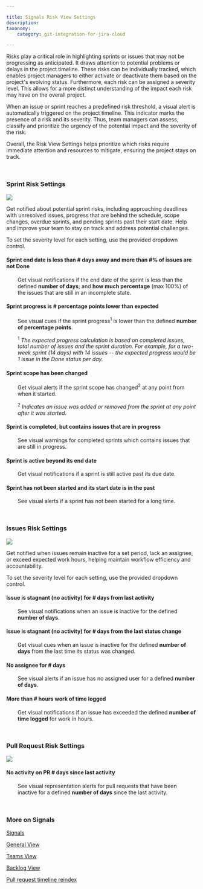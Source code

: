 ```yaml
---

title: Signals Risk View Settings
description:
taxonomy:
    category: git-integration-for-jira-cloud

---
```


Risks play a critical role in highlighting sprints or issues that may not be progressing as anticipated. It draws attention to potential problems or delays in the project timeline. These risks can be individually tracked, which enables project managers to either activate or deactivate them based on the project's evolving status. Furthermore, each risk can be assigned a severity level. This allows for a more distinct understanding of the impact each risk may have on the overall project.

When an issue or sprint reaches a predefined risk threshold, a visual alert is automatically triggered on the project timeline. This indicator marks the presence of a risk and its severity. Thus, team managers can assess, classify and prioritize the urgency of the potential impact and the severity of the risk.

Overall, the Risk View Settings helps prioritize which risks require immediate attention and resources to mitigate, ensuring the project stays on track.

&nbsp;

### Sprint Risk Settings

![](/wp-content/uploads/tij-gitcloud-risk-settings-sprint-cfg.png)

Get notified about potential sprint risks, including approaching deadlines with unresolved issues, progress that are behind the schedule, scope changes, overdue sprints, and pending sprints past their start date. Help and improve your team to stay on track and address potential challenges.

To set the severity level for each setting, use the provided dropdown control.

#### Sprint end date is less than # days away and more than #% of issues are not Done

<p style='padding-left:30px;'>Get visual notifications if the end date of the sprint is less than the defined <b>number of days</b>; and <b>how much percentage</b> (max 100%) of the issues that are still in an incomplete state.</p>

#### Sprint progress is # percentage points lower than expected

<p style='padding-left:30px;'>See visual cues if the sprint progress<sup>1</sup> is lower than the defined <b>number of percentage points</b>.</p>

<p style='padding-left:30px;'><sup>1</sup> <i>The expected progress calculation is based on completed issues, total number of issues and the sprint duration. For example, for a two-week sprint (14 days) with 14 issues -- the expected progress would be 1 issue in the Done status per day.</i></p>

#### Sprint scope has been changed

<p style='padding-left:30px;'>Get visual alerts if the sprint scope has changed<sup>2</sup> at any point from when it started.</p>

<p style='padding-left:30px;'><sup>2</sup> <i>Indicates an issue was added or removed from the sprint at any point after it was started.</i></p>

#### Sprint is completed, but contains issues that are in progress

<p style='padding-left:30px;'>See visual warnings for completed sprints which contains issues that are still in progress.</p>

#### Sprint is active beyond its end date

<p style='padding-left:30px;'>Get visual notifications if a sprint is still active past its due date.</p>

#### Sprint has not been started and its start date is in the past

<p style='padding-left:30px;'>See visual alerts if a sprint has not been started for a long time.</p>

&nbsp;

### Issues Risk Settings

![](/wp-content/uploads/tij-gitcloud-risk-settings-issues-cfg.png)

Get notified when issues remain inactive for a set period, lack an assignee, or exceed expected work hours, helping maintain workflow efficiency and accountability.

To set the severity level for each setting, use the provided dropdown control.

#### Issue is stagnant (no activity) for # days from last activity

<p style='padding-left:30px;'>See visual notifications when an issue is inactive for the defined <b>number of days</b>.</p>

#### Issue is stagnant (no activity) for # days from the last status change

<p style='padding-left:30px;'>Get visual cues when an issue is inactive for the defined <b>number of days</b> from the last time its status was changed.</p>

#### No assignee for # days

<p style='padding-left:30px;'>See visual alerts if an issue has no assigned user for a defined <b>number of days</b>.</p>

#### More than # hours work of time logged

<p style='padding-left:30px;'>Get visual notifications if an issue has exceeded the defined <b>number of time logged</b> for work in hours.</p>

&nbsp;

### Pull Request Risk Settings

![](/wp-content/uploads/tij-gitcloud-risk-settings-pull-request-cfg.png)

#### No activity on PR # days since last activity

<p style='padding-left:30px;'>See visual representation alerts for pull requests that have been inactive for a defined <b>number of days</b> since the last activity.</p>

&nbsp;

### More on Signals

[Signals](/git-integration-for-jira-cloud/Signals-gij-cloud)

[General View](/git-integration-for-jira-cloud/Signals-general-view-gij-cloud)

[Teams View](/git-integration-for-jira-cloud/Signals-teams-view-gij-cloud)

[Backlog View](/git-integration-for-jira-cloud/Signals-backlog-view-gij-cloud)

[Pull request timeline reindex](/git-integration-for-jira-cloud/pull-request-timeline-for-Signals-gij-cloud)